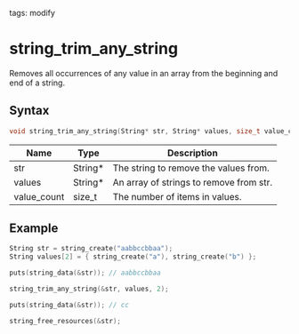 tags: modify

# string_trim_any_string

Removes all occurrences of any value in an array from the beginning and end of a string.

## Syntax

```c
void string_trim_any_string(String* str, String* values, size_t value_count);
```

| Name | Type | Description |
| --- | --- | --- |
| str | String* | The string to remove the values from. |
| values | String* | An array of strings to remove from str. |
| value_count | size_t | The number of items in values. |

## Example

```c
String str = string_create("aabbccbbaa");
String values[2] = { string_create("a"), string_create("b") };

puts(string_data(&str)); // aabbccbbaa

string_trim_any_string(&str, values, 2);

puts(string_data(&str)); // cc

string_free_resources(&str);
```